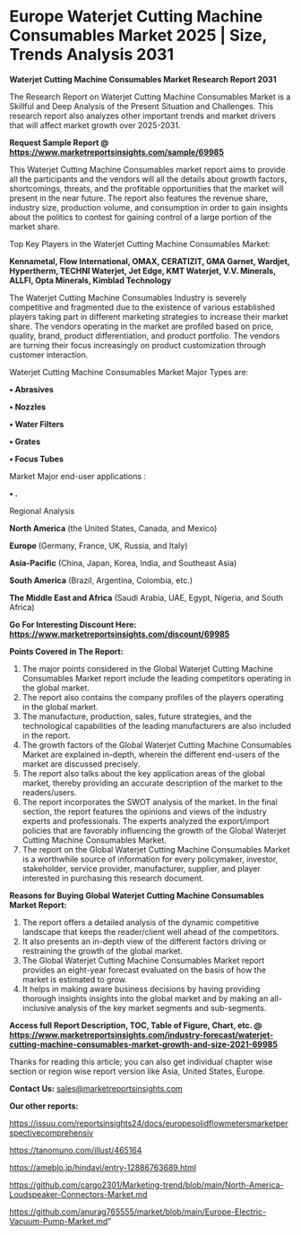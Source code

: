  # Europe Waterjet Cutting Machine Consumables Market 2025 | Size, Trends Analysis 2031

<strong>Waterjet Cutting Machine Consumables Market Research Report 2031</strong>

The Research Report on Waterjet Cutting Machine Consumables Market is a Skillful and Deep Analysis of the Present Situation and Challenges. This research report also analyzes other important trends and market drivers that will affect market growth over 2025-2031.

<strong>Request Sample Report @ <a href=https://www.marketreportsinsights.com/sample/69985>https://www.marketreportsinsights.com/sample/69985</a></strong>

This Waterjet Cutting Machine Consumables market report aims to provide all the participants and the vendors will all the details about growth factors, shortcomings, threats, and the profitable opportunities that the market will present in the near future. The report also features the revenue share, industry size, production volume, and consumption in order to gain insights about the politics to contest for gaining control of a large portion of the market share.

Top Key Players in the Waterjet Cutting Machine Consumables Market:

<strong>Kennametal, Flow International, OMAX, CERATIZIT, GMA Garnet, Wardjet, Hypertherm, TECHNI Waterjet, Jet Edge, KMT Waterjet, V.V. Minerals, ALLFI, Opta Minerals, Kimblad Technology</strong>

The Waterjet Cutting Machine Consumables Industry is severely competitive and fragmented due to the existence of various established players taking part in different marketing strategies to increase their market share. The vendors operating in the market are profiled based on price, quality, brand, product differentiation, and product portfolio. The vendors are turning their focus increasingly on product customization through customer interaction.

Waterjet Cutting Machine Consumables Market Major Types are:

<strong>• Abrasives

• Nozzles

• Water Filters

• Grates

• Focus Tubes</strong>

Market Major end-user applications :

<strong>• .</strong>

Regional Analysis

</u><strong><b>North America</b></strong> (the United States, Canada, and Mexico)

<strong><b>Europe </b></strong>(Germany, France, UK, Russia, and Italy)

<strong><b>Asia-Pacific</b></strong> (China, Japan, Korea, India, and Southeast Asia)

<strong><b>South America</b></strong> (Brazil, Argentina, Colombia, etc.)

<strong><b>The Middle East and Africa</b></strong> (Saudi Arabia, UAE, Egypt, Nigeria, and South Africa)

<strong>Go For Interesting Discount Here: <a href=https://www.marketreportsinsights.com/discount/69985>https://www.marketreportsinsights.com/discount/69985</a></strong>

<strong>Points Covered in The Report:</strong>
<ol>
  <li>The major points considered in the Global Waterjet Cutting Machine Consumables Market report include the leading competitors operating in the global market.</li>
  <li>The report also contains the company profiles of the players operating in the global market.</li>
  <li>The manufacture, production, sales, future strategies, and the technological capabilities of the leading manufacturers are also included in the report.</li>
  <li>The growth factors of the Global Waterjet Cutting Machine Consumables Market are explained in-depth, wherein the different end-users of the market are discussed precisely.</li>
  <li>The report also talks about the key application areas of the global market, thereby providing an accurate description of the market to the readers/users.</li>
  <li>The report incorporates the SWOT analysis of the market. In the final section, the report features the opinions and views of the industry experts and professionals. The experts analyzed the export/import policies that are favorably influencing the growth of the Global Waterjet Cutting Machine Consumables Market.</li>
  <li>The report on the Global Waterjet Cutting Machine Consumables Market is a worthwhile source of information for every policymaker, investor, stakeholder, service provider, manufacturer, supplier, and player interested in purchasing this research document.</li>
</ol>
<strong>Reasons for Buying Global Waterjet Cutting Machine Consumables Market Report:</strong>

<ol>
  <li>The report offers a detailed analysis of the dynamic competitive landscape that keeps the reader/client well ahead of the competitors.</li>
  <li>It also presents an in-depth view of the different factors driving or restraining the growth of the global market.</li>
  <li>The Global Waterjet Cutting Machine Consumables Market report provides an eight-year forecast evaluated on the basis of how the market is estimated to grow.</li>
  <li>It helps in making aware business decisions by having providing thorough insights insights into the global market and by making an all-inclusive analysis of the key market segments and sub-segments.</li>
</ol>
<strong>Access full Report Description, TOC, Table of Figure, Chart, etc. @ <a href=https://www.marketreportsinsights.com/industry-forecast/waterjet-cutting-machine-consumables-market-growth-and-size-2021-69985>https://www.marketreportsinsights.com/industry-forecast/waterjet-cutting-machine-consumables-market-growth-and-size-2021-69985</a></strong>


Thanks for reading this article; you can also get individual chapter wise section or region wise report version like Asia, United States, Europe.

<strong>Contact Us:</strong>
sales@marketreportsinsights.com

<strong>Our other reports:</strong>

<a href=https://issuu.com/reportsinsights24/docs/europesolidflowmetersmarketperspectivecomprehensiv>https://issuu.com/reportsinsights24/docs/europesolidflowmetersmarketperspectivecomprehensiv</a>

<a href=https://tanomuno.com/illust/465164>https://tanomuno.com/illust/465164</a>

<a href=https://ameblo.jp/hindavi/entry-12886763689.html>https://ameblo.jp/hindavi/entry-12886763689.html</a>

<a href=https://github.com/cargo2301/Marketing-trend/blob/main/North-America-Loudspeaker-Connectors-Market.md>https://github.com/cargo2301/Marketing-trend/blob/main/North-America-Loudspeaker-Connectors-Market.md</a>

<a href=https://github.com/anurag765555/market/blob/main/Europe-Electric-Vacuum-Pump-Market.md>https://github.com/anurag765555/market/blob/main/Europe-Electric-Vacuum-Pump-Market.md</a>"
